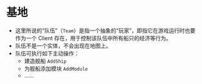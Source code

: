 # 基地

- 这里所说的“队伍”（`Team`）是指一个抽象的“玩家”，即指它在游戏运行时也要作为一个 Client 存在，用于控制该队伍中所有船只的经济等行为。
- 队伍不是一个实体，不会出现在地图上。
- 队伍可执行如下主动操作：
  - 建造舰船 `AddShip`
  - 为舰船添加模块 `AddModule`
  - ……
